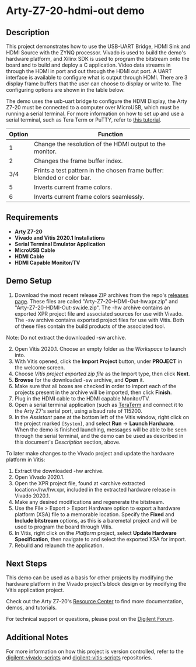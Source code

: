Arty-Z7-20-hdmi-out demo
====================

Description
-----------

This project demonstrates how to use the USB-UART Bridge, HDMI Sink and HDMI Source with the ZYNQ processor. Vivado is used to build the demo's hardware platform, and Xilinx SDK is used to program the bitstream onto the board and to build and deploy a C application. Video data streams in through the HDMI in port and out through the HDMI out port. A UART interface is available to configure what is output through HDMI.
There are 3 display frame buffers that the user can choose to display or write to. The configuring options are shown in the table below.

The demo uses the usb-uart bridge to configure the HDMI Display, the Arty Z7-20 must be connected to a computer over MicroUSB, which must be running a serial terminal. For more information on how to set up and use a serial terminal, such as Tera Term or PuTTY, refer to [this tutorial](https://reference.digilentinc.com/learn/programmable-logic/tutorials/tera-term).

| Option    | Function                                                                  |
| --------- | ------------------------------------------------------------------------- |
| 1         | Change the resolution of the HDMI output to the monitor.                  |
| 2         | Changes the frame buffer index.                                           |
| 3/4       | Prints a test pattern in the chosen frame buffer: blended or color bar.   |
| 5         | Inverts current frame colors.                                             |
| 6         | Inverts current frame colors seamlessly.                                  |




Requirements
------------
* **Arty Z7-20**
* **Vivado and Vitis 2020.1 Installations**
* **Serial Terminal Emulator Application**
* **MicroUSB Cable**
* **HDMI Cable**
* **HDMI Capable Monitor/TV**

Demo Setup
----------

1. Download the most recent release ZIP archives from the repo's [releases page](https://github.com/Digilent/Arty-Z7-20-HDMI-Out/releases). These files are called "Arty-Z7-20-HDMI-Out-hw.xpr.zip" and "Arty-Z7-20-HDMI-Out-sw.ide.zip". The -hw archive contains an exported XPR project file and associated sources for use with Vivado. The -sw archive contains exported project files for use with Vitis. Both of these files contain the build products of the associated tool.

  Note: Do not extract the downloaded -sw archive.
  
2. Open Vitis 2020.1. Choose an empty folder as the *Workspace* to launch into.
3. With Vitis opened, click the **Import Project** button, under **PROJECT** in the welcome screen.
4. Choose *Vitis project exported zip file* as the Import type, then click **Next**.
5. **Browse** for the downloaded -sw archive, and **Open** it.
6. Make sure that all boxes are checked in order to import each of the projects present in the archive will be imported, then click **Finish**.
7. Plug in the HDMI cable to the HDMI capable Monitor/TV.
8. Open a serial terminal application (such as [TeraTerm](https://ttssh2.osdn.jp/index.html.en) and connect it to the Arty Z7's serial port, using a baud rate of 115200.
9. In the *Assistant* pane at the bottom left of the Vitis window, right click on the project marked `[System]`, and select **Run** -> **Launch Hardware**. When the demo is finished launching, messages will be able to be seen through the serial terminal, and the demo can be used as described in this document's *Description* section, above.

To later make changes to the Vivado project and update the hardware platform in Vitis:

1. Extract the downloaded -hw archive.
2. Open Vivado 2020.1.
3. Open the XPR project file, found at \<archive extracted location\>/hw/hw.xpr, included in the extracted hardware release in Vivado 2020.1.
4. Make any desired modifications and regenerate the bitstream.
5. Use the File > Export > Export Hardware option to export a hardware platform (XSA) file to a memorable location. Specify the **Fixed** and **Include bitstream** options, as this is a baremetal project and will be used to program the board through Vitis.
6. In Vitis, right click on the *Platform* project, select **Update Hardware Specification**, then navigate to and select the exported XSA for import.
7. Rebuild and relaunch the application.

Next Steps
----------
This demo can be used as a basis for other projects by modifying the hardware platform in the Vivado project's block design or by modifying the Vitis application project.

Check out the Arty Z7-20's [Resource Center](https://reference.digilentinc.com/reference/programmable-logic/arty-z7/start) to find more documentation, demos, and tutorials.

For technical support or questions, please post on the [Digilent Forum](forum.digilentinc.com).

Additional Notes
----------------
For more information on how this project is version controlled, refer to the [digilent-vivado-scripts](https://github.com/digilent/digilent-vivado-scripts) and [digilent-vitis-scripts](https://github.com/digilent/digilent-vitis-scripts) repositories.